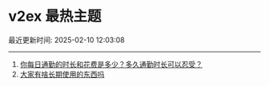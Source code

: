 # v2ex 最热主题

最近更新时间: 2025-02-10 12:03:08

--- 
1. [你每日通勤的时长和花费是多少？多久通勤时长可以忍受？](https://www.v2ex.com/t/1110187) 
2. [大家有啥长期使用的东西吗](https://www.v2ex.com/t/1110198) 
